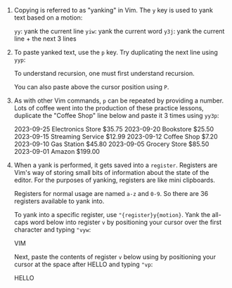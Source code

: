 1. Copying is referred to as "yanking" in Vim. The `y` key is used to yank text
   based on a motion:

     `yy`: yank the current line
     `yiw`: yank the current word
     `y3j`: yank the current line + the next 3 lines

2. To paste yanked text, use the `p` key. Try duplicating the next line using
   `yyp`:

     To understand recursion, one must first understand recursion.
   
   You can also paste above the cursor position using `P`.

3. As with other Vim commands, `p` can be repeated by providing a number. Lots
   of coffee went into the production of these practice lessons, duplicate the
   "Coffee Shop" line below and paste it 3 times using `yy3p`:

     2023-09-25   Electronics Store   $35.75
     2023-09-20   Bookstore           $25.50
     2023-09-15   Streaming Service   $12.99
     2023-09-12   Coffee Shop         $7.20
     2023-09-10   Gas Station         $45.80
     2023-09-05   Grocery Store       $85.50
     2023-09-01   Amazon              $199.00

4. When a yank is performed, it gets saved into a `register`. Registers are
   Vim's way of storing small bits of information about the state of the editor.
   For the purposes of yanking, registers are like mini clipboards.

   Registers for normal usage are named `a-z` and `0-9`. So there are 36
   registers available to yank into.

   To yank into a specific register, use `"{register}y{motion}`. Yank the
   all-caps word below into register `v` by positioning your cursor over the
   first character and typing `"vyw`:

     VIM

   Next, paste the contents of register `v` below using by positioning your
   cursor at the space after HELLO and typing `"vp`:

     HELLO 


